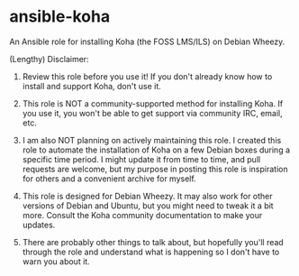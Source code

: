 # ansible-koha
An Ansible role for installing Koha (the FOSS LMS/ILS) on Debian Wheezy.

(Lengthy) Disclaimer:

1) Review this role before you use it! If you don't already know how to
install and support Koha, don't use it.

2) This role is NOT a community-supported method for installing Koha. If
you use it, you won't be able to get support via community IRC, email, etc.

3) I am also NOT planning on actively maintaining this role. I created this
role to automate the installation of Koha on a few Debian boxes during
a specific time period. I might update it from time to time, and pull
requests are welcome, but my purpose in posting this role is inspiration
for others and a convenient archive for myself.

4) This role is designed for Debian Wheezy. It may also work for other
versions of Debian and Ubuntu, but you might need to tweak it a bit
more. Consult the Koha community documentation to make your updates.

5) There are probably other things to talk about, but hopefully you'll
read through the role and understand what is happening so I don't
have to warn you about it.
